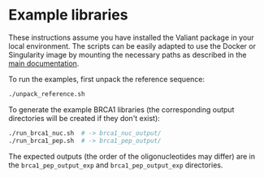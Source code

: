 # Example libraries

These instructions assume you have installed the Valiant package in your local environment. The scripts can be easily adapted to use the Docker or Singularity image by mounting the necessary paths as described in the [main documentation](../README.md).

To run the examples, first unpack the reference sequence:

```sh
./unpack_reference.sh
```

To generate the example BRCA1 libraries (the corresponding output directories will be created if they don't exist):

```sh
./run_brca1_nuc.sh  # -> brca1_nuc_output/
./run_brca1_pep.sh  # -> brca1_pep_output/
```

The expected outputs (the order of the oligonucleotides may differ) are in the `brca1_pep_output_exp` and `brca1_pep_output_exp` directories.
